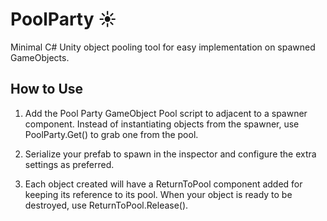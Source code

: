 # PoolParty ☀️ 
Minimal C# Unity object pooling tool for easy implementation on spawned GameObjects.

## How to Use
1. Add the Pool Party GameObject Pool script to adjacent to a spawner component. Instead of instantiating objects from the spawner, use PoolParty.Get() to grab one from the pool. 

2. Serialize your prefab to spawn in the inspector and configure the extra settings as preferred.

3. Each object created will have a ReturnToPool component added for keeping its reference to its pool. When your object is ready to be destroyed, use ReturnToPool.Release().
